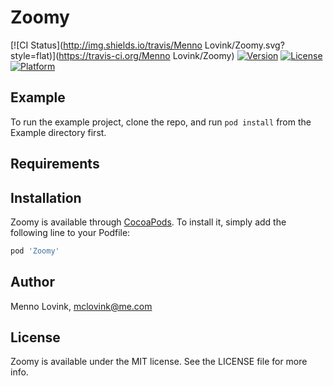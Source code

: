 # Zoomy

[![CI Status](http://img.shields.io/travis/Menno Lovink/Zoomy.svg?style=flat)](https://travis-ci.org/Menno Lovink/Zoomy)
[![Version](https://img.shields.io/cocoapods/v/Zoomy.svg?style=flat)](http://cocoapods.org/pods/Zoomy)
[![License](https://img.shields.io/cocoapods/l/Zoomy.svg?style=flat)](http://cocoapods.org/pods/Zoomy)
[![Platform](https://img.shields.io/cocoapods/p/Zoomy.svg?style=flat)](http://cocoapods.org/pods/Zoomy)

## Example

To run the example project, clone the repo, and run `pod install` from the Example directory first.

## Requirements

## Installation

Zoomy is available through [CocoaPods](http://cocoapods.org). To install
it, simply add the following line to your Podfile:

```ruby
pod 'Zoomy'
```

## Author

Menno Lovink, mclovink@me.com

## License

Zoomy is available under the MIT license. See the LICENSE file for more info.
